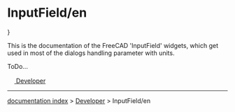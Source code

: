 # InputField/en
}

This is the documentation of the FreeCAD \'InputField\' widgets, which get used in most of the dialogs handling parameter with units.

ToDo\...



[<img src="images/Property.png" style="width:16px"> Developer](Category_Developer.md)

---
[documentation index](../README.md) > [Developer](Category_Developer.md) > InputField/en
